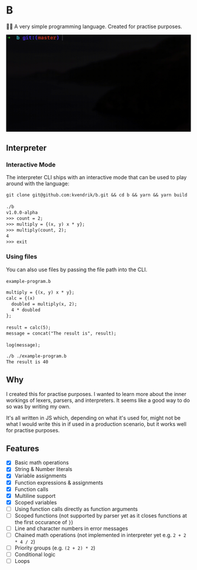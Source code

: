 # B

👩‍💻 A very simple programming language. Created for practise purposes.

![](demo.gif)

## Interpreter

### Interactive Mode

The interpreter CLI ships with an interactive mode that can be used to play around with the language:

```
git clone git@github.com:kvendrik/b.git && cd b && yarn && yarn build

./b
v1.0.0-alpha
>>> count = 2;
>>> multiply = {(x, y) x * y};
>>> multiply(count, 2);
4
>>> exit
```

### Using files

You can also use files by passing the file path into the CLI.

`example-program.b`

```
multiply = {(x, y) x * y};
calc = {(x)
  doubled = multiply(x, 2);
  4 * doubled
};

result = calc(5);
message = concat("The result is", result);

log(message);
```

```
./b ./example-program.b
The result is 40
```

## Why

I created this for practise purposes. I wanted to learn more about the inner workings of lexers, parsers, and interpreters. It seems like a good way to do so was by writing my own.

It's all written in JS which, depending on what it's used for, might not be what I would write this in if used in a production scenario, but it works well for practise purposes.

## Features

- [x] Basic math operations
- [x] String & Number literals
- [x] Variable assignments
- [x] Function expressions & assignments
- [x] Function calls
- [x] Multiline support
- [x] Scoped variables
- [ ] Using function calls directly as function arguments
- [ ] Scoped functions (not supported by parser yet as it closes functions at the first occurance of `}`)
- [ ] Line and character numbers in error messages
- [ ] Chained math operations (not implemented in interpreter yet e.g. `2 + 2 * 4 / 2`)
- [ ] Priority groups (e.g. `(2 + 2) * 2`)
- [ ] Conditional logic
- [ ] Loops

